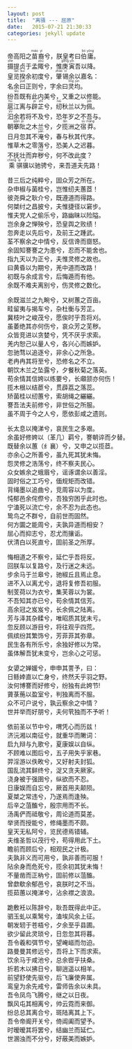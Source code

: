 ```yaml
---
layout: post
title:  "离骚 --- 屈原"
date:   2015-07-21 21:30:33
categories: jekyll update
---
```

帝高阳之<ruby>苗<rt>miáo</rt>裔<rt>yì</rt></ruby>兮，朕皇考曰<ruby>伯<rt>bó</rt>庸<rt>yōng</rt></ruby>。   
<ruby>摄<rt>shè</rt></ruby>提贞于孟<ruby>陬<rt>zōu</rt></ruby>兮，惟<ruby>庚<rt>gēng</rt>寅<rt>yín</rt></ruby>吾以降。      
皇<ruby>览<rt>lǎn</rt>揆<rt>kuí</rt></ruby>余初度兮，<ruby>肇<rt>zhào</rt>锡<rt>cì</rt></ruby>余以嘉名：  
名余<ruby>曰<rt>yuē</rt></ruby>正则兮，字余曰<ruby>灵<rt>líng</rt>均<rt>jūn</rt></ruby>。  
纷<ruby>吾<rt>wú</rt></ruby>既有此内美兮，又重之以修能。  
<ruby>扈<rt>hù</rt></ruby>江离与<ruby>辟<rt>pì</rt>芷<rt>zhǐ</rt></ruby>兮，<ruby>纫<rt>niǔ</rt></ruby>秋兰以为<ruby>佩<rt>pèi</rt></ruby>。    
<ruby>汩<rt>yù</rt></ruby>余若将不及兮，恐年岁之不吾与。  
朝<ruby>搴<rt>qiān</rt>阰<rt>pí</rt></ruby>之木兰兮，夕<ruby>揽<rt>lǎn</rt></ruby>洲之<ruby>宿<rt>sù</rt>莽<rt>mǎng</rt></ruby>。  
日月忽其不<ruby>淹<rt>yān</rt></ruby>兮，春与秋其代序。  
惟草木之零落兮，恐美人之迟暮。  
不抚壮而弃<ruby>秽<rt>huì</rt></ruby>兮，何不改此度？  
<ruby>乘<rt>chéng</rt>骐<rt>qí</rt>骥<rt>jì</rt></ruby>以驰骋兮，来吾道<ruby>夫<rt>fú</rt></ruby>先路！    

昔三后之纯粹兮，固众芳之所在。  
杂申椒与菌桂兮，岂惟纫夫蕙茝！  
彼尧舜之耿介兮，既遵道而得路。  
何桀纣之昌披兮，夫惟捷径以窘步。    
惟夫党人之偷乐兮，路幽昧以险隘。  
岂余身之惮殃兮，恐皇舆之败绩！    
忽奔走以先后兮，及前王之踵武。  
荃不察余之中情兮，反信谗而齌怒。    
余固知謇謇之为患兮，忍而不能舍也。  
指九天以为正兮，夫惟灵修之故也。    
曰黄昏以为期兮，羌中道而改路！  
初既与余成言兮，后悔遁而有他。    
余既不难夫离别兮，伤灵修之数化。  

余既滋兰之九畹兮，又树蕙之百亩。  
畦留夷与揭车兮，杂杜衡与芳芷。   
冀枝叶之峻茂兮，愿俟时乎吾将刈。  
虽萎绝其亦何伤兮，哀众芳之芜秽。  
众皆竞进以贪婪兮，凭不厌乎求索。  
羌内恕己以量人兮，各兴心而嫉妒。   
忽驰骛以追逐兮，非余心之所急。  
老冉冉其将至兮，恐修名之不立。  
朝饮木兰之坠露兮，夕餐秋菊之落英。  
苟余情其信姱以练要兮，长顑颔亦何伤！    
揽木根以结茞兮，贯薜荔之落蕊。  
矫菌桂以纫蕙兮，索胡绳之纚纚。    
謇吾法夫前修兮，非世俗之所服。  
虽不周于今之人兮，愿依彭咸之遗则。    

长太息以掩涕兮，哀民生之多艰。  
余虽好修姱以（革几）羁兮，謇朝谇而夕替。    
既替余以蕙（纟襄）兮，又申之以揽茝。  
亦余心之所善兮，虽九死其犹未悔。    
怨灵修之浩荡兮，终不察夫民心。  
众女嫉余之蛾眉兮，谣诼谓余以善淫。    
固时俗之工巧兮，偭规矩而改错。  
背绳墨以追曲兮，竞周容以为度。    
忳郁邑余侘傺兮，吾独穷困乎此时也。  
宁溘死以流亡兮，余不忍为此态也。    
鸷鸟之不群兮，自前世而固然。  
何方圜之能周兮，夫孰异道而相安？    
屈心而抑志兮，忍尤而攘诟。  
伏清白以死直兮，固前圣之所厚。    

悔相道之不察兮，延伫乎吾将反。  
回朕车以复路兮，及行迷之未远。    
步余马于兰皋兮，驰椒丘且焉止息。  
进不入以离尤兮，退将复修吾初服。    
制芰荷以为衣兮，集芙蓉以为裳。  
不吾知其亦已兮，苟余情其信芳。    
高余冠之岌岌兮，长余佩之陆离。  
芳与泽其杂糅兮，唯昭质其犹未亏。    
忽反顾以游目兮，将往观乎四荒。  
佩缤纷其繁饰兮，芳菲菲其弥章。    
民生各有所乐兮，余独好修以为常。  
虽体解吾犹未变兮，岂余心之可惩。    

女嬃之婵媛兮，申申其詈予，曰：  
日鲧婞直以亡身兮，终然夭乎羽之野。    
汝何博謇而好修兮，纷独有此姱节!  
薋菉葹以盈室兮，判独离而不服。    
众不可户说兮，孰云察余之中情？  
世并举而好朋兮，夫何茕独而不予听！    

依前圣以节中兮，喟凭心而历兹！  
济沅湘以南征兮，就重华而敶词：    
启九辩与九歌兮，夏康娱以自纵。  
不顾难以图后兮，五子用失乎家巷。    
羿淫游以佚畋兮，又好射夫封狐。  
国乱流其鲜终兮，浞又贪夫厥家。    
浇身被于强圉兮，纵欲而不忍。  
日康娱而自忘兮，厥首用夫颠陨。    
夏桀之常违兮，乃遂焉而逢殃。  
后辛之菹醢兮，殷宗用而不长。    
汤禹俨而祗敬兮，周论道而莫差。  
举贤而授能兮，修绳墨而不颇。    
皇天无私阿兮，览民德焉错辅。  
夫维圣哲以茂行兮，苟得用此下土。    
瞻前而顾后兮，相观民之计极。  
夫孰非义而可用兮，孰非善而可服！    
阽余身而危死兮，揽余初其犹未悔！  
不量凿而正枘兮，固前修以菹醢。    
曾歔欷余郁邑兮，哀朕时之不当。  
揽茹蕙以掩涕兮，沾余襟之浪浪。    

跪敷衽以陈辞兮，耿吾既得此中正。  
驷玉虬以乘鹥兮，溘埃风余上征。   
朝发轫于苍梧兮，夕余至乎县圃。  
欲少留此灵琐兮，日忽忽其将暮。    
吾令羲和弭节兮，望崦嵫而勿迫。  
路曼曼其修远兮，吾将上下而求索。    
饮余马于咸池兮，总余辔乎扶桑。  
折若木以拂日兮，聊逍遥以相羊。    
前望舒使先驱兮，后飞廉使奔属。  
鸾皇为余先戒兮，雷师告余以未具。    
吾令凤鸟飞腾兮，继之以日夜。  
飘风屯其相离兮，帅云霓而来御。    
纷总总其离合兮，斑陆离其上下。  
吾令帝阍开关兮，倚阊阖而望予。    
时暧暧其将罢兮，结幽兰而延伫。  
世溷浊而不分兮，好蔽美而嫉妒。    

